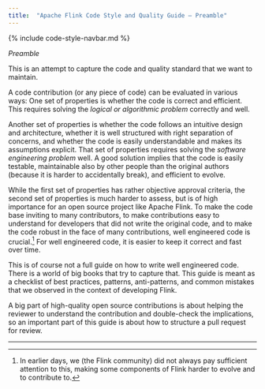 ```yaml
---
title:  "Apache Flink Code Style and Quality Guide — Preamble"
---
```


{% include code-style-navbar.md %}


_Preamble_

This is an attempt to capture the code and quality standard that we want to maintain.

A code contribution (or any piece of code) can be evaluated in various ways: One set of properties is whether the code is correct and efficient. This requires solving the _logical or algorithmic problem_ correctly and well.

Another set of properties is whether the code follows an intuitive design and architecture, whether it is well structured with right separation of concerns, and whether the code is easily understandable and makes its assumptions explicit. That set of properties requires solving the _software engineering problem_ well. A good solution implies that the code is easily testable, maintainable also by other people than the original authors (because it is harder to accidentally break), and efficient to evolve.

While the first set of properties has rather objective approval criteria, the second set of properties is much harder to assess, but is of high importance for an open source project like Apache Flink. To make the code base inviting to many contributors, to make contributions easy to understand for developers that did not write the original code, and to make the code robust in the face of many contributions, well engineered code is crucial.[^1] For well engineered code, it is easier to keep it correct and fast over time.


This is of course not a full guide on how to write well engineered code. There is a world of big books that try to capture that. This guide is meant as a checklist of best practices, patterns, anti-patterns, and common mistakes that we observed in the context of developing Flink.

A big part of high-quality open source contributions is about helping the reviewer to understand the contribution and double-check the implications, so an important part of this guide is about how to structure a pull request for review.


<hr>

[^1]:
     In earlier days, we (the Flink community) did not always pay sufficient attention to this, making some components of Flink harder to evolve and to contribute to.
